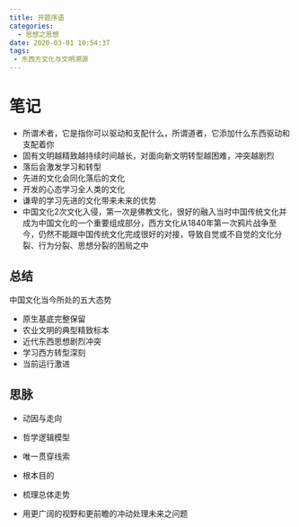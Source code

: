 ```yaml
---
title: 开题序语
categories:
  - 思想之思想
date: 2020-03-01 10:54:37
tags:
 - 东西方文化与文明溯源
---
```

# 笔记
- 所谓术者，它是指你可以驱动和支配什么，所谓道者，它添加什么东西驱动和支配着你
- 固有文明越精致越持续时间越长，对面向新文明转型越困难，冲突越剧烈
- 落后会激发学习和转型
- 先进的文化会同化落后的文化
- 开发的心态学习全人类的文化
- 谦卑的学习先进的文化带来未来的优势
- 中国文化2次文化入侵，第一次是佛教文化，很好的融入当时中国传统文化并成为中国文化的一个重要组成部分，西方文化从1840年第一次鸦片战争至今，仍然不能跟中国传统文化完成很好的对接，导致自觉或不自觉的文化分裂、行为分裂、思想分裂的困局之中

## 总结
中国文化当今所处的五大态势
- 原生基底完整保留
- 农业文明的典型精致标本
- 近代东西思想剧烈冲突
- 学习西方转型深刻
- 当前运行激进

## 思脉
- 动因与走向
- 哲学逻辑模型
- 唯一贯穿线索
- 根本目的
- 梳理总体走势 

- 用更广阔的视野和更前瞻的冲动处理未来之问题